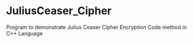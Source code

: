 # JuliusCeaser_Cipher
Program to demonstrate Julius Ceaser Cipher Encryption Code method in C++ Language
